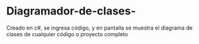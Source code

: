# Diagramador-de-clases-
Creado en c#, se ingresa código, y en pantalla se muestra el diagrama de clases de cualquier código o proyecto completo
